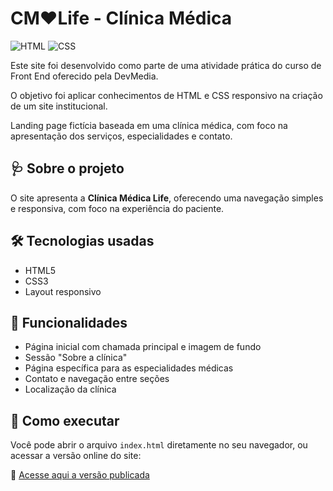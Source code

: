 # CM❤️Life - Clínica Médica

![HTML](https://img.shields.io/badge/HTML5-E34F26?style=for-the-badge&logo=html5&logoColor=white)
![CSS](https://img.shields.io/badge/CSS3-1572B6?style=for-the-badge&logo=css3&logoColor=white)

Este site foi desenvolvido como parte de uma atividade prática do curso de Front End oferecido pela DevMedia.

O objetivo foi aplicar conhecimentos de HTML e CSS responsivo na criação de um site institucional.

Landing page fictícia baseada em uma clínica médica, com foco na apresentação dos serviços, especialidades e contato.

## 🩺 Sobre o projeto

O site apresenta a **Clínica Médica Life**, oferecendo uma navegação simples e responsiva, com foco na experiência do paciente.

## 🛠 Tecnologias usadas

- HTML5
- CSS3
- Layout responsivo

## 📑 Funcionalidades

- Página inicial com chamada principal e imagem de fundo
- Sessão "Sobre a clínica"
- Página específica para as especialidades médicas
- Contato e navegação entre seções
- Localização da clínica

## 🚀 Como executar

Você pode abrir o arquivo `index.html` diretamente no seu navegador, ou acessar a versão online do site:

🔗 [Acesse aqui a versão publicada](https://web-site-hospital.vercel.app/)
